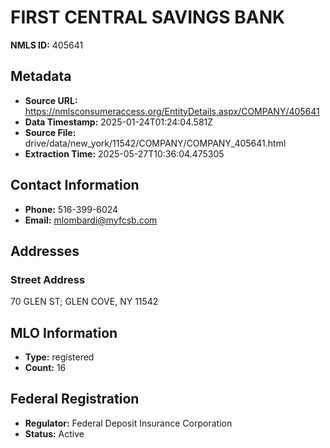# FIRST CENTRAL SAVINGS BANK

**NMLS ID:** 405641

## Metadata
- **Source URL:** https://nmlsconsumeraccess.org/EntityDetails.aspx/COMPANY/405641
- **Data Timestamp:** 2025-01-24T01:24:04.581Z
- **Source File:** drive/data/new_york/11542/COMPANY/COMPANY_405641.html
- **Extraction Time:** 2025-05-27T10:36:04.475305

## Contact Information
- **Phone:** 516-399-6024
- **Email:** mlombardi@myfcsb.com

## Addresses
### Street Address
70 GLEN ST; GLEN COVE, NY 11542

## MLO Information
- **Type:** registered
- **Count:** 16

## Federal Registration
- **Regulator:** Federal Deposit Insurance Corporation
- **Status:** Active
